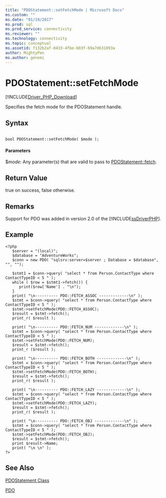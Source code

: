 ```yaml
---
title: "PDOStatement::setFetchMode | Microsoft Docs"
ms.custom: ""
ms.date: "01/19/2017"
ms.prod: sql
ms.prod_service: connectivity
ms.reviewer: ""
ms.technology: connectivity
ms.topic: conceptual
ms.assetid: f132b2af-0433-4fbe-b03f-69a7d631093a
author: MightyPen
ms.author: genemi
---
```

# PDOStatement::setFetchMode
[!INCLUDE[Driver_PHP_Download](../../includes/driver_php_download.md)]

Specifies the fetch mode for the PDOStatement handle.  
  
## Syntax  
  
```  
  
bool PDOStatement::setFetchMode( $mode );  
```  
  
#### Parameters  
$*mode*: Any parameter(s) that are valid to pass to [PDOStatement::fetch](../../connect/php/pdostatement-fetch.md).  
  
## Return Value  
true on success, false otherwise.  
  
## Remarks  
Support for PDO was added in version 2.0 of the [!INCLUDE[ssDriverPHP](../../includes/ssdriverphp_md.md)].  
  
## Example  
  
```  
<?php  
   $server = "(local)";  
   $database = "AdventureWorks";  
   $conn = new PDO( "sqlsrv:server=$server ; Database = $database", "", "");  
  
   $stmt1 = $conn->query( "select * from Person.ContactType where ContactTypeID < 5 " );  
   while ( $row = $stmt1->fetch()) {   
      print($row['Name'] . "\n");   
   }  
   print( "\n---------- PDO::FETCH_ASSOC -------------\n" );  
   $stmt = $conn->query( "select * from Person.ContactType where ContactTypeID < 5 " );  
   $stmt->setFetchMode(PDO::FETCH_ASSOC);  
   $result = $stmt->fetch();  
   print_r( $result );  
  
   print( "\n---------- PDO::FETCH_NUM -------------\n" );  
   $stmt = $conn->query( "select * from Person.ContactType where ContactTypeID < 5 " );  
   $stmt->setFetchMode(PDO::FETCH_NUM);  
   $result = $stmt->fetch();  
   print_r ($result );  
  
   print( "\n---------- PDO::FETCH_BOTH -------------\n" );  
   $stmt = $conn->query( "select * from Person.ContactType where ContactTypeID < 5 " );  
   $stmt->setFetchMode(PDO::FETCH_BOTH);  
   $result = $stmt->fetch();  
   print_r( $result );  
  
   print( "\n---------- PDO::FETCH_LAZY -------------\n" );  
   $stmt = $conn->query( "select * from Person.ContactType where ContactTypeID < 5 " );  
   $stmt->setFetchMode(PDO::FETCH_LAZY);  
   $result = $stmt->fetch();  
   print_r( $result );  
  
   print( "\n---------- PDO::FETCH_OBJ -------------\n" );  
   $stmt = $conn->query( "select * from Person.ContactType where ContactTypeID < 5 " );  
   $stmt->setFetchMode(PDO::FETCH_OBJ);  
   $result = $stmt->fetch();  
   print $result->Name;  
   print( "\n \n" );  
?>  
```  
  
## See Also  
[PDOStatement Class](../../connect/php/pdostatement-class.md)

[PDO](https://php.net/manual/book.pdo.php)  
  
